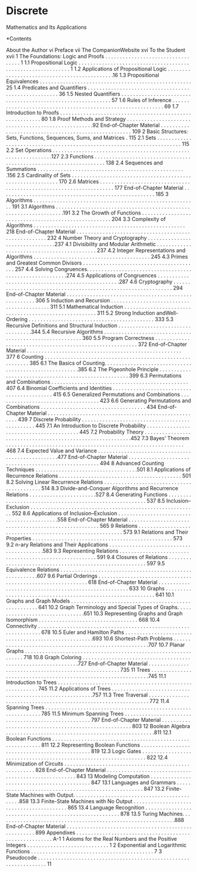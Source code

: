 # Discrete
Mathematics
and Its
Applications

*Contents

About the Author vi
Preface vii
The CompanionWebsite xvi
To the Student xvii
1 The Foundations: Logic and Proofs . . . . . . . . . . . . . . . . . . . . . . . . . . . . . . . . . . 1
1.1 Propositional Logic . . . . . . . . . . . . . . . . . . . . . . . . . . . . . . . . . . . . . . . . . . . . . . . . . . . . . . . . . . . . 1
1.2 Applications of Propositional Logic . . . . . . . . . . . . . . . . . . . . . . . . . . . . . . . . . . . . . . . . . . . . .16
1.3 Propositional Equivalences . . . . . . . . . . . . . . . . . . . . . . . . . . . . . . . . . . . . . . . . . . . . . . . . . . . . 25
1.4 Predicates and Quantifiers . . . . . . . . . . . . . . . . . . . . . . . . . . . . . . . . . . . . . . . . . . . . . . . . . . . . . 36
1.5 Nested Quantifiers . . . . . . . . . . . . . . . . . . . . . . . . . . . . . . . . . . . . . . . . . . . . . . . . . . . . . . . . . . . . 57
1.6 Rules of Inference . . . . . . . . . . . . . . . . . . . . . . . . . . . . . . . . . . . . . . . . . . . . . . . . . . . . . . . . . . . . 69
1.7 Introduction to Proofs . . . . . . . . . . . . . . . . . . . . . . . . . . . . . . . . . . . . . . . . . . . . . . . . . . . . . . . . . 80
1.8 Proof Methods and Strategy . . . . . . . . . . . . . . . . . . . . . . . . . . . . . . . . . . . . . . . . . . . . . . . . . . . .92
End-of-Chapter Material . . . . . . . . . . . . . . . . . . . . . . . . . . . . . . . . . . . . . . . . . . . . . . . . . . . . . 109
2 Basic Structures: Sets, Functions, Sequences, Sums, and Matrices . 115
2.1 Sets . . . . . . . . . . . . . . . . . . . . . . . . . . . . . . . . . . . . . . . . . . . . . . . . . . . . . . . . . . . . . . . . . . . . . . . . 115
2.2 Set Operations . . . . . . . . . . . . . . . . . . . . . . . . . . . . . . . . . . . . . . . . . . . . . . . . . . . . . . . . . . . . . . .127
2.3 Functions . . . . . . . . . . . . . . . . . . . . . . . . . . . . . . . . . . . . . . . . . . . . . . . . . . . . . . . . . . . . . . . . . . . 138
2.4 Sequences and Summations . . . . . . . . . . . . . . . . . . . . . . . . . . . . . . . . . . . . . . . . . . . . . . . . . . .156
2.5 Cardinality of Sets . . . . . . . . . . . . . . . . . . . . . . . . . . . . . . . . . . . . . . . . . . . . . . . . . . . . . . . . . . . 170
2.6 Matrices . . . . . . . . . . . . . . . . . . . . . . . . . . . . . . . . . . . . . . . . . . . . . . . . . . . . . . . . . . . . . . . . . . . . 177
End-of-Chapter Material . . . . . . . . . . . . . . . . . . . . . . . . . . . . . . . . . . . . . . . . . . . . . . . . . . . . . 185
3 Algorithms . . . . . . . . . . . . . . . . . . . . . . . . . . . . . . . . . . . . . . . . . . . . . . . . . . . . . . . . 191
3.1 Algorithms . . . . . . . . . . . . . . . . . . . . . . . . . . . . . . . . . . . . . . . . . . . . . . . . . . . . . . . . . . . . . . . . . .191
3.2 The Growth of Functions . . . . . . . . . . . . . . . . . . . . . . . . . . . . . . . . . . . . . . . . . . . . . . . . . . . . . 204
3.3 Complexity of Algorithms . . . . . . . . . . . . . . . . . . . . . . . . . . . . . . . . . . . . . . . . . . . . . . . . . . . . 218
End-of-Chapter Material . . . . . . . . . . . . . . . . . . . . . . . . . . . . . . . . . . . . . . . . . . . . . . . . . . . . . 232
4 Number Theory and Cryptography . . . . . . . . . . . . . . . . . . . . . . . . . . . . . . . .237
4.1 Divisibility and Modular Arithmetic . . . . . . . . . . . . . . . . . . . . . . . . . . . . . . . . . . . . . . . . . . . 237
4.2 Integer Representations and Algorithms . . . . . . . . . . . . . . . . . . . . . . . . . . . . . . . . . . . . . . . . 245
4.3 Primes and Greatest Common Divisors . . . . . . . . . . . . . . . . . . . . . . . . . . . . . . . . . . . . . . . . 257
4.4 Solving Congruences. . . . . . . . . . . . . . . . . . . . . . . . . . . . . . . . . . . . . . . . . . . . . . . . . . . . . . . . .274
4.5 Applications of Congruences . . . . . . . . . . . . . . . . . . . . . . . . . . . . . . . . . . . . . . . . . . . . . . . . . .287
4.6 Cryptography . . . . . . . . . . . . . . . . . . . . . . . . . . . . . . . . . . . . . . . . . . . . . . . . . . . . . . . . . . . . . . . 294
End-of-Chapter Material . . . . . . . . . . . . . . . . . . . . . . . . . . . . . . . . . . . . . . . . . . . . . . . . . . . . . 306
5 Induction and Recursion . . . . . . . . . . . . . . . . . . . . . . . . . . . . . . . . . . . . . . . . . . 311
5.1 Mathematical Induction . . . . . . . . . . . . . . . . . . . . . . . . . . . . . . . . . . . . . . . . . . . . . . . . . . . . . . 311
5.2 Strong Induction andWell-Ordering . . . . . . . . . . . . . . . . . . . . . . . . . . . . . . . . . . . . . . . . . . . 333
5.3 Recursive Definitions and Structural Induction . . . . . . . . . . . . . . . . . . . . . . . . . . . . . . . . . .344
5.4 Recursive Algorithms . . . . . . . . . . . . . . . . . . . . . . . . . . . . . . . . . . . . . . . . . . . . . . . . . . . . . . . . 360
5.5 Program Correctness . . . . . . . . . . . . . . . . . . . . . . . . . . . . . . . . . . . . . . . . . . . . . . . . . . . . . . . . . 372
End-of-Chapter Material . . . . . . . . . . . . . . . . . . . . . . . . . . . . . . . . . . . . . . . . . . . . . . . . . . . . . 377
6 Counting . . . . . . . . . . . . . . . . . . . . . . . . . . . . . . . . . . . . . . . . . . . . . . . . . . . . . . . . . . 385
6.1 The Basics of Counting. . . . . . . . . . . . . . . . . . . . . . . . . . . . . . . . . . . . . . . . . . . . . . . . . . . . . . .385
6.2 The Pigeonhole Principle . . . . . . . . . . . . . . . . . . . . . . . . . . . . . . . . . . . . . . . . . . . . . . . . . . . . . 399
6.3 Permutations and Combinations . . . . . . . . . . . . . . . . . . . . . . . . . . . . . . . . . . . . . . . . . . . . . . . 407
6.4 Binomial Coefficients and Identities . . . . . . . . . . . . . . . . . . . . . . . . . . . . . . . . . . . . . . . . . . . 415
6.5 Generalized Permutations and Combinations . . . . . . . . . . . . . . . . . . . . . . . . . . . . . . . . . . . 423
6.6 Generating Permutations and Combinations . . . . . . . . . . . . . . . . . . . . . . . . . . . . . . . . . . . . 434
End-of-Chapter Material . . . . . . . . . . . . . . . . . . . . . . . . . . . . . . . . . . . . . . . . . . . . . . . . . . . . . 439
7 Discrete Probability . . . . . . . . . . . . . . . . . . . . . . . . . . . . . . . . . . . . . . . . . . . . . . . 445
7.1 An Introduction to Discrete Probability . . . . . . . . . . . . . . . . . . . . . . . . . . . . . . . . . . . . . . . . 445
7.2 Probability Theory . . . . . . . . . . . . . . . . . . . . . . . . . . . . . . . . . . . . . . . . . . . . . . . . . . . . . . . . . . .452
7.3 Bayes’ Theorem . . . . . . . . . . . . . . . . . . . . . . . . . . . . . . . . . . . . . . . . . . . . . . . . . . . . . . . . . . . . . 468
7.4 Expected Value and Variance . . . . . . . . . . . . . . . . . . . . . . . . . . . . . . . . . . . . . . . . . . . . . . . . . .477
End-of-Chapter Material . . . . . . . . . . . . . . . . . . . . . . . . . . . . . . . . . . . . . . . . . . . . . . . . . . . . . 494
8 Advanced Counting Techniques . . . . . . . . . . . . . . . . . . . . . . . . . . . . . . . . . . .501
8.1 Applications of Recurrence Relations . . . . . . . . . . . . . . . . . . . . . . . . . . . . . . . . . . . . . . . . . . 501
8.2 Solving Linear Recurrence Relations . . . . . . . . . . . . . . . . . . . . . . . . . . . . . . . . . . . . . . . . . . 514
8.3 Divide-and-Conquer Algorithms and Recurrence Relations . . . . . . . . . . . . . . . . . . . . . . .527
8.4 Generating Functions . . . . . . . . . . . . . . . . . . . . . . . . . . . . . . . . . . . . . . . . . . . . . . . . . . . . . . . . 537
8.5 Inclusion–Exclusion . . . . . . . . . . . . . . . . . . . . . . . . . . . . . . . . . . . . . . . . . . . . . . . . . . . . . . . . . 552
8.6 Applications of Inclusion–Exclusion . . . . . . . . . . . . . . . . . . . . . . . . . . . . . . . . . . . . . . . . . . .558
End-of-Chapter Material . . . . . . . . . . . . . . . . . . . . . . . . . . . . . . . . . . . . . . . . . . . . . . . . . . . . . 565
9 Relations . . . . . . . . . . . . . . . . . . . . . . . . . . . . . . . . . . . . . . . . . . . . . . . . . . . . . . . . . . 573
9.1 Relations and Their Properties . . . . . . . . . . . . . . . . . . . . . . . . . . . . . . . . . . . . . . . . . . . . . . . . 573
9.2 n-ary Relations and Their Applications . . . . . . . . . . . . . . . . . . . . . . . . . . . . . . . . . . . . . . . . .583
9.3 Representing Relations . . . . . . . . . . . . . . . . . . . . . . . . . . . . . . . . . . . . . . . . . . . . . . . . . . . . . . . 591
9.4 Closures of Relations . . . . . . . . . . . . . . . . . . . . . . . . . . . . . . . . . . . . . . . . . . . . . . . . . . . . . . . . 597
9.5 Equivalence Relations . . . . . . . . . . . . . . . . . . . . . . . . . . . . . . . . . . . . . . . . . . . . . . . . . . . . . . . .607
9.6 Partial Orderings . . . . . . . . . . . . . . . . . . . . . . . . . . . . . . . . . . . . . . . . . . . . . . . . . . . . . . . . . . . . 618
End-of-Chapter Material . . . . . . . . . . . . . . . . . . . . . . . . . . . . . . . . . . . . . . . . . . . . . . . . . . . . . 633
10 Graphs . . . . . . . . . . . . . . . . . . . . . . . . . . . . . . . . . . . . . . . . . . . . . . . . . . . . . . . . . . . . 641
10.1 Graphs and Graph Models . . . . . . . . . . . . . . . . . . . . . . . . . . . . . . . . . . . . . . . . . . . . . . . . . . . . 641
10.2 Graph Terminology and Special Types of Graphs. . . . . . . . . . . . . . . . . . . . . . . . . . . . . . . .651
10.3 Representing Graphs and Graph Isomorphism . . . . . . . . . . . . . . . . . . . . . . . . . . . . . . . . . . 668
10.4 Connectivity . . . . . . . . . . . . . . . . . . . . . . . . . . . . . . . . . . . . . . . . . . . . . . . . . . . . . . . . . . . . . . . . 678
10.5 Euler and Hamilton Paths . . . . . . . . . . . . . . . . . . . . . . . . . . . . . . . . . . . . . . . . . . . . . . . . . . . . .693
10.6 Shortest-Path Problems . . . . . . . . . . . . . . . . . . . . . . . . . . . . . . . . . . . . . . . . . . . . . . . . . . . . . . .707
10.7 Planar Graphs . . . . . . . . . . . . . . . . . . . . . . . . . . . . . . . . . . . . . . . . . . . . . . . . . . . . . . . . . . . . . . . 718
10.8 Graph Coloring . . . . . . . . . . . . . . . . . . . . . . . . . . . . . . . . . . . . . . . . . . . . . . . . . . . . . . . . . . . . . .727
End-of-Chapter Material . . . . . . . . . . . . . . . . . . . . . . . . . . . . . . . . . . . . . . . . . . . . . . . . . . . . . 735
11 Trees . . . . . . . . . . . . . . . . . . . . . . . . . . . . . . . . . . . . . . . . . . . . . . . . . . . . . . . . . . . . . . .745
11.1 Introduction to Trees . . . . . . . . . . . . . . . . . . . . . . . . . . . . . . . . . . . . . . . . . . . . . . . . . . . . . . . . . 745
11.2 Applications of Trees . . . . . . . . . . . . . . . . . . . . . . . . . . . . . . . . . . . . . . . . . . . . . . . . . . . . . . . . .757
11.3 Tree Traversal . . . . . . . . . . . . . . . . . . . . . . . . . . . . . . . . . . . . . . . . . . . . . . . . . . . . . . . . . . . . . . . 772
11.4 Spanning Trees . . . . . . . . . . . . . . . . . . . . . . . . . . . . . . . . . . . . . . . . . . . . . . . . . . . . . . . . . . . . . . 785
11.5 Minimum Spanning Trees . . . . . . . . . . . . . . . . . . . . . . . . . . . . . . . . . . . . . . . . . . . . . . . . . . . . 797
End-of-Chapter Material . . . . . . . . . . . . . . . . . . . . . . . . . . . . . . . . . . . . . . . . . . . . . . . . . . . . . 803
12 Boolean Algebra . . . . . . . . . . . . . . . . . . . . . . . . . . . . . . . . . . . . . . . . . . . . . . . . . . .811
12.1 Boolean Functions . . . . . . . . . . . . . . . . . . . . . . . . . . . . . . . . . . . . . . . . . . . . . . . . . . . . . . . . . . . 811
12.2 Representing Boolean Functions . . . . . . . . . . . . . . . . . . . . . . . . . . . . . . . . . . . . . . . . . . . . . . 819
12.3 Logic Gates . . . . . . . . . . . . . . . . . . . . . . . . . . . . . . . . . . . . . . . . . . . . . . . . . . . . . . . . . . . . . . . . . 822
12.4 Minimization of Circuits . . . . . . . . . . . . . . . . . . . . . . . . . . . . . . . . . . . . . . . . . . . . . . . . . . . . . 828
End-of-Chapter Material . . . . . . . . . . . . . . . . . . . . . . . . . . . . . . . . . . . . . . . . . . . . . . . . . . . . . 843
13 Modeling Computation . . . . . . . . . . . . . . . . . . . . . . . . . . . . . . . . . . . . . . . . . . . 847
13.1 Languages and Grammars . . . . . . . . . . . . . . . . . . . . . . . . . . . . . . . . . . . . . . . . . . . . . . . . . . . . 847
13.2 Finite-State Machines with Output. . . . . . . . . . . . . . . . . . . . . . . . . . . . . . . . . . . . . . . . . . . . .858
13.3 Finite-State Machines with No Output . . . . . . . . . . . . . . . . . . . . . . . . . . . . . . . . . . . . . . . . . 865
13.4 Language Recognition . . . . . . . . . . . . . . . . . . . . . . . . . . . . . . . . . . . . . . . . . . . . . . . . . . . . . . . 878
13.5 Turing Machines. . . . . . . . . . . . . . . . . . . . . . . . . . . . . . . . . . . . . . . . . . . . . . . . . . . . . . . . . . . . .888
End-of-Chapter Material . . . . . . . . . . . . . . . . . . . . . . . . . . . . . . . . . . . . . . . . . . . . . . . . . . . . . 899
Appendixes . . . . . . . . . . . . . . . . . . . . . . . . . . . . . . . . . . . . . . . . . . . . . . . . . . . . . . . A-1
1 Axioms for the Real Numbers and the Positive Integers . . . . . . . . . . . . . . . . . . . . . . . . . . . . 1
2 Exponential and Logarithmic Functions . . . . . . . . . . . . . . . . . . . . . . . . . . . . . . . . . . . . . . . . . . 7
3 Pseudocode . . . . . . . . . . . . . . . . . . . . . . . . . . . . . . . . . . . . . . . . . . . . . . . . . . . . . . . . . . . . . . . . . . 11